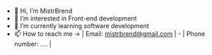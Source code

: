- 👋 Hi, I’m MistrBrend
- 👀 I’m interested in Front-end development
- 🌱 I’m currently learning software development
- 📫 How to reach me ->  | Email: mistrbrend@gmail.com | - | Phone number: .... | 
    

<!---
MistrBrend/MistrBrend is a ✨ special ✨ repository because its `README.md` (this file) appears on your GitHub profile.
You can click the Preview link to take a look at your changes.
--->
